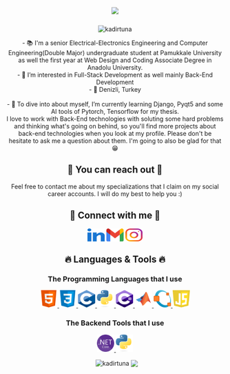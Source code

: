 <h1 align="center">
  <a href="https://git.io/typing-svg">
    <img src="https://readme-typing-svg.herokuapp.com/?lines=Hello,+There!+👋;I'm+Kadir+TUNA+🙋‍♂+;&center=true&size=28&duration=3600&pause=500&color=00f900">
  </a>
</h1>

<p align="center"> <img src="https://komarev.com/ghpvc/?username=kadirtuna&label=Profile%20views&color=00ad0c&style=flat" alt="kadirtuna" />

<p align="center">
  - 📚 I'm a senior Electrical-Electronics Engineering and Computer Engineering(Double Major) undergraduate student at Pamukkale University as well the first year at Web Design and Coding Associate Degree in Anadolu University.
  <br>
  - 👀 I’m interested in Full-Stack Development as well mainly Back-End Development
  <br>
  - 📍 Denizli, Turkey
  <br>
  <br>
  - 🌱 To dive into about myself, I’m currently learning Django, Pyqt5 and some AI tools of Pytorch, Tensorflow for my thesis.
  <br>I love to work with Back-End technologies with soluting some hard problems and thinking what's going on behind, so you'll find more projects about back-end technologies when you look at my profile. Please don't be hesitate to ask me a question about them. I'm going to also be glad for that😁 
</p>

<h2 align="center">🤗 You can reach out 🤗 </h2>

<p align="center">Feel free to contact me about my specializations that I claim on my social career accounts. I will do my best to help you :) </p>

</p>
<h2 align="center">🔗 Connect with me 🔗</h2>
<p align="center">
<a href="https://linkedin.com/in/kadirtuna20" target="blank"><img align="center" src="images/linked-in-alt.svg" alt="kadirtuna20" height="30" width="40" /></a>
<a href="mailto: kadirbey832832@gmail.com" target="blankkadirbey832832@gmail.com"><img align="center" src="images/gmail.svg" alt="kadirbey832832" height="30" width="40" /></a>
<a href="https://instagram.com/kadir.tuna" target="blank"><img align="center" src="images/instagram.svg" alt="kadir.tuna" height="30" width="40" /></a>
</p>

<h2 align="center">🔥 Languages & Tools 🔥</h2>
<h3 align ="center">The Programming Languages that I use</h3>
<p align="center">
<a href="https://www.w3.org/html/" target="_blank" rel="noreferrer"> <img src="images/html.svg" alt="html5" width="40" height="40"/> </a> 
<a href="https://www.w3schools.com/css/" target="_blank" rel="noreferrer"> <img src="images/css.svg" alt="css3" width="40" height="40"/> </a> 
<a href="https://en.wikipedia.org/wiki/C_(programming_language)" target="_blank" rel="noreferrer"> <img src="images/c.svg" alt="c" width="40" height="40"/> </a>
<a href="https:/python.org" target="_blank" rel="noreferrer"> <img src="images/python.svg" alt="python" width="40" height="40"/> </a> 
<a href="https://learn.microsoft.com/en-us/dotnet/csharp/" target="_blank" rel="noreferrer"> <img src="images/csharp.svg" alt="csharp" width="40" height="40"/> </a> 
<a href="https://www.mathworks.com/products/matlab.html" target="_blank" rel="noreferrer"> <img src="images/matlab.svg" alt="matlab" width="40" height="40"/> </a> 
<a href="https://octave.org/" target="_blank" rel="noreferrer"> <img src="images/octave.svg" alt="octave" width="40" height="40"/> </a> 
<a href="https://www.javascript.com/" target="_blank" rel="noreferrer"> <img src="images/javascript.svg" alt="javascript" width="40" height="40"/> </a> 
</p>

<h3 align ="center">The Backend Tools that I use</h3>
<p align="center">
<a href="https://dotnet.microsoft.com/en-us/download" target="_blank" rel="noreferrer"> <img src="images/netcore.svg" alt="netcore" width="40" height="40"/> </a> 
<a href="https://learn.microsoft.com/en-us/aspnet/core/introduction-to-aspnet-core?view=aspnetcore-7.0" target="_blank" rel="noreferrer"> <img src="images/python.svg" alt="aspnetcore" width="40" height="40"/> </a> 
</p>

   
<p align="center">&nbsp;
  <img align="center" height="180em" src="https://github-readme-stats.vercel.app/api?username=kadirtuna&show_icons=true&theme=dark&title_color=00f900&bg_color=000000&locale=en" alt="kadirtuna" />
<a href="https://github.com/kadirtuna">
<img align="center" height="180em" src="https://github-readme-stats.vercel.app/api/top-langs/?username=kadirtuna&layout=compact&theme=great-gatsby" />
</a></p>
